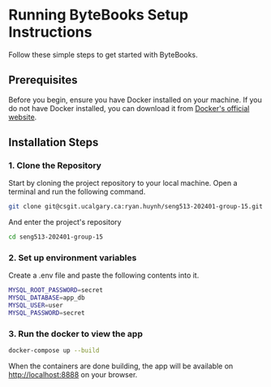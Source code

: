 # Running ByteBooks Setup Instructions

Follow these simple steps to get started with ByteBooks.

## Prerequisites

Before you begin, ensure you have Docker installed on your machine. If you do not have Docker installed, you can download it from [Docker's official website](https://www.docker.com/get-started).


## Installation Steps

### 1. Clone the Repository

Start by cloning the project repository to your local machine. Open a terminal and run the following command.

```bash
git clone git@csgit.ucalgary.ca:ryan.huynh/seng513-202401-group-15.git
```

And enter the project's repository

```bash
cd seng513-202401-group-15
```
### 2. Set up environment variables
Create a .env file and paste the following contents into it. 
```bash
MYSQL_ROOT_PASSWORD=secret
MYSQL_DATABASE=app_db
MYSQL_USER=user
MYSQL_PASSWORD=secret
```
### 3. Run the docker to view the app

```bash
docker-compose up --build
```
When the containers are done building, the app will be available on [http://localhost:8888](http://localhost:8888) on your browser. 